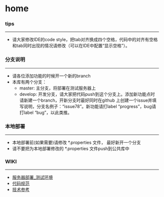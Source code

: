 home
=========
### tips
---
* 请大家修改IDE的code style，把tab对齐换成四个空格，代码中的对齐有空格和tab同时出现的情况请修改（可以在IDE中配置“显示空格”）。

### 分支说明
---
* 请各位添加功能的时候开一个新的branch
* 本库有两个分支：
	+ master:	主分支，将部署在测试服务器上
	+ develop:	开发分支，请大家把代码push到这个分支上。添加新功能点时请新建一个branch，开新分支时最好同时在github
	上创建一个issue并填写说明，分支名例子：“issue78”。新功能请打label “progress”，bug请打label
	“bug”，以此类推。

### 本地部署
---
* 本地部署前(如果需要)请修改 *.properties 文件， 最好新开一个分支
* 请不要把为本地部署修改的 *.properties 文件push到公共库中


###  WIKI
---
* [服务器部署_测试环境](https://github.com/wuyb/noriental/wiki/%E6%9C%8D%E5%8A%A1%E5%99%A8%E9%83%A8%E7%BD%B2_%E6%B5%8B%E8%AF%95%E7%8E%AF%E5%A2%83)
* [代码规范](https://github.com/wuyb/noriental/wiki/%E4%BB%A3%E7%A0%81%E8%A7%84%E8%8C%83)
* [技术参考](https://github.com/wuyb/noriental/wiki/%E6%8A%80%E6%9C%AF%E5%8F%82%E8%80%83)